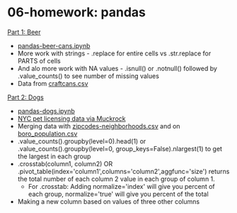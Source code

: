 # 06-homework: pandas

[Part 1: Beer](https://github.com/ilenapeng/foundations/tree/main/06-homework/part1-beer)
  * [pandas-beer-cans.ipynb](https://github.com/ilenapeng/foundations/blob/main/06-homework/part1-beer/pandas-beer-cans.ipynb)
  * More work with strings - .replace for entire cells vs .str.replace for PARTS of cells
  * And alo more work with NA values - .isnull() or .notnull() followed by .value_counts() to see number of missing values
  * Data from [craftcans.csv](https://github.com/ilenapeng/foundations/blob/main/06-homework/part1-beer/craftcans.csv)

[Part 2: Dogs](https://github.com/ilenapeng/foundations/tree/main/06-homework/part2-dogs)
  * [pandas-dogs.ipynb](https://github.com/ilenapeng/foundations/blob/main/06-homework/part2-dogs/pandas-dogs.ipynb)
  * [NYC pet licensing data via Muckrock](https://github.com/ilenapeng/foundations/blob/main/06-homework/part2-dogs/NYC_Dog_Licenses_Current_as_of_4-28-2016.xlsx)
  * Merging data with [zipcodes-neighborhoods.csv](https://github.com/ilenapeng/foundations/blob/main/06-homework/part2-dogs/zipcodes-neighborhoods.csv) and on [boro_population.csv](https://github.com/ilenapeng/foundations/blob/main/06-homework/part2-dogs/boro_population.csv)
  * .value_counts().groupby(level=0).head(1) or .value_counts().groupby(level=0, group_keys=False).nlargest(1) to get the largest in each group
  * .crosstab(column1, column2) OR .pivot_table(index='column1',columns='column2',aggfunc='size') returns the total number of each column 2 value in each group of column 1. 
      * For .crosstab: Adding normalize='index' will give you percent of each group, normalize='true' will give you percent of the total
  * Making a new column based on values of three other columns
